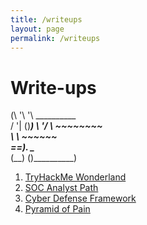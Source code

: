 ```yaml
---
title: /writeups
layout: page
permalink: /writeups
---
```

# Write-ups

(\ 
\'\ 
 \'\     __________  
 / '|   ()_________)
 \ '/    \ ~~~~~~~~ \
   \       \ ~~~~~~   \
   ==).      \__________\
  (__)       ()__________)

1. [TryHackMe Wonderland](/writeups/thm/wonderland.md)
2. [SOC Analyst Path](/writeups/htb/SOCanalystpath.md)
3. [Cyber Defense Framework](/writeups/thm/SOC1Path/CDF.md)
4. [Pyramid of Pain](/writeups/thm/SOC1Path/PoP.md)
   
